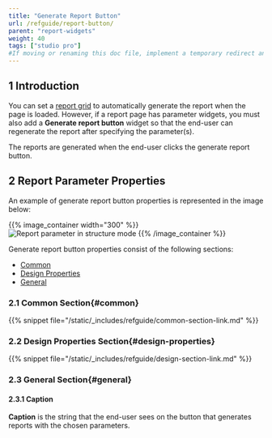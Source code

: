 ```yaml
---
title: "Generate Report Button"
url: /refguide/report-button/
parent: "report-widgets"
weight: 40
tags: ["studio pro"]
#If moving or renaming this doc file, implement a temporary redirect and let the respective team know they should update the URL in the product. See Mapping to Products for more details.
---
```


## 1 Introduction

You can set a [report grid](/refguide/report-grid/) to automatically generate the report when the page is loaded. However, if a report page has parameter widgets, you must also add a **Generate report button** widget so that the end-user can regenerate the report after specifying the parameter(s).

The reports are generated when the end-user clicks the generate report button.

## 2 Report Parameter Properties

An example of generate report button properties is represented in the image below:

{{% image_container width="300" %}}![Report parameter in structure mode](/attachments/refguide/modeling/pages/report-widgets/report-button/generate-report-button-properties.png)
{{% /image_container %}}

Generate report button properties consist of the following sections:

* [Common](#common)
* [Design Properties](#design-properties)
* [General](#general)

### 2.1 Common Section{#common}

{{% snippet file="/static/_includes/refguide/common-section-link.md" %}}

### 2.2 Design Properties Section{#design-properties}

{{% snippet file="/static/_includes/refguide/design-section-link.md" %}}

### 2.3 General Section{#general}

#### 2.3.1 Caption

**Caption** is the string that the end-user sees on the button that generates reports with the chosen parameters.
